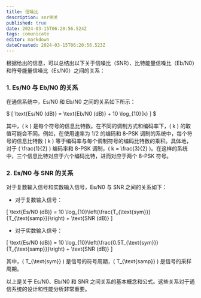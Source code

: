 ```yaml
---
title: 信噪比
description: snr相关
published: true
date: 2024-03-15T06:20:56.524Z
tags: comunicate
editor: markdown
dateCreated: 2024-03-15T06:20:56.523Z
---
```


根据给出的信息，可以总结出以下关于信噪比（SNR）、比特能量信噪比（Eb/N0）和符号能量信噪比（Es/N0）之间的关系：

### 1. Es/N0 与 Eb/N0 的关系
在通信系统中，Es/N0 和 Eb/N0 之间的关系如下所示：

$ \[ \text{Es/N0 (dB)} = \text{Eb/N0 (dB)} + 10 \log_{10}(k) \] $

其中，\( k \) 是每个符号的信息比特数。在不同的调制方式和编码率下，\( k \) 的取值可能会不同。例如，在使用速率为 1/2 的编码和 8-PSK 调制的系统中，每个符号的信息比特数 \( k \) 等于编码率与每个调制符号的编码比特数的乘积。具体地，对于 \( \frac{1}{2} \) 编码率和 8-PSK 调制，\( k = \frac{3}{2} \)。在这样的系统中，三个信息比特对应于六个编码比特，进而对应于两个 8-PSK 符号。

### 2. Es/N0 与 SNR 的关系
对于复数输入信号和实数输入信号，Es/N0 与 SNR 之间的关系如下：

- 对于复数输入信号：

\[ \text{Es/N0 (dB)} = 10 \log_{10}\left(\frac{T_{\text{sym}}}{T_{\text{samp}}}\right) + \text{SNR (dB)} \]

- 对于实数输入信号：

\[ \text{Es/N0 (dB)} = 10 \log_{10}\left(\frac{0.5T_{\text{sym}}}{T_{\text{samp}}}\right) + \text{SNR (dB)} \]

其中，\( T_{\text{sym}} \) 是信号的符号周期，\( T_{\text{samp}} \) 是信号的采样周期。

以上是关于 Es/N0、Eb/N0 和 SNR 之间关系的基本概念和公式。这些关系对于通信系统的设计和性能分析非常重要。
